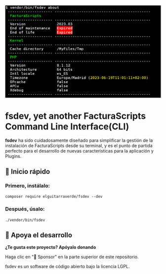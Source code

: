 <p align="center">
    <img src="/art/preview.png" width="600" alt="FacturaScripts CLI Preview">
    <h1>fsdev, yet another FacturaScripts Command Line Interface(CLI)</h1>
</p>

**fsdev** ha sido cuidadosamente diseñado para simplificar la gestión de la instalación de FacturaScripts desde su terminal, y es el punto de partida perfecto para el desarrollo de nuevas características para la aplicación y Plugins.

## 🚀 Inicio rápido


### Primero, instálalo:

```
composer require elguitarraverde/fsdev --dev
```

### Después, úsalo:
```
./vendor/bin/fsdev
```

## 💖 Apoya el desarrollo
**¿Te gusta este proyecto? Apóyalo donando**

Haga clic en "💖 Sponsor" en la parte superior de este repositorio.

fsdev es un software de código abierto bajo la licencia LGPL.